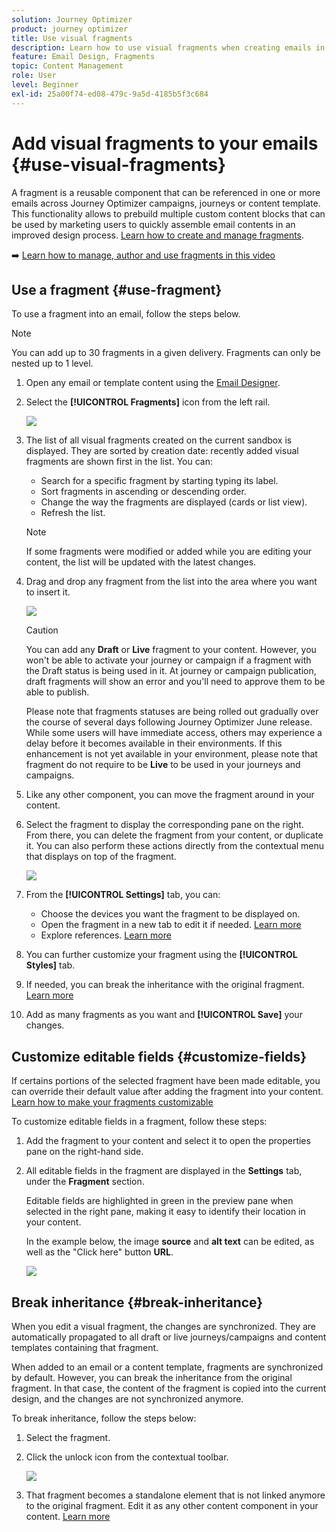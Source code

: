 ```yaml
---
solution: Journey Optimizer
product: journey optimizer
title: Use visual fragments
description: Learn how to use visual fragments when creating emails in Journey Optimizer campaigns and journeys
feature: Email Design, Fragments
topic: Content Management
role: User
level: Beginner
exl-id: 25a00f74-ed08-479c-9a5d-4185b5f3c684
---
```

# Add visual fragments to your emails {#use-visual-fragments}

A fragment is a reusable component that can be referenced in one or more emails across Journey Optimizer campaigns, journeys or content template. This functionality allows to prebuild multiple custom content blocks that can be used by marketing users to quickly assemble email contents in an improved design process. [Learn how to create and manage fragments](../content-management/fragments.md).

➡️ [Learn how to manage, author and use fragments in this video](../content-management/fragments.md#video-fragments)

## Use a fragment {#use-fragment}

To use a fragment into an email, follow the steps below.

>[!NOTE]
>
>You can add up to 30 fragments in a given delivery. Fragments can only be nested up to 1 level.


1. Open any email or template content using the [Email Designer](get-started-email-design.md).

1. Select the **[!UICONTROL Fragments]** icon from the left rail.

    ![](assets/fragments-in-designer.png)

1. The list of all visual fragments created on the current sandbox is displayed. They are sorted by creation date: recently added visual fragments are shown first in the list. You can:

    * Search for a specific fragment by starting typing its label.
    * Sort fragments in ascending or descending order.
    * Change the way the fragments are displayed (cards or list view).
    * Refresh the list.

    >[!NOTE]
    >
    >If some fragments were modified or added while you are editing your content, the list will be updated with the latest changes.

1. Drag and drop any fragment from the list into the area where you want to insert it.

    ![](assets/fragment-insert.png)

    >[!CAUTION]
    >
    >You can add any **Draft** or **Live** fragment to your content. However, you won't be able to activate your journey or campaign if a fragment with the Draft status is being used in it. At journey or campaign publication, draft fragments will show an error and you'll need to approve them to be able to publish.
    >
    > Please note that fragments statuses are being rolled out gradually over the course of several days following Journey Optimizer June release. While some users will have immediate access, others may experience a delay before it becomes available in their environments. If this enhancement is not yet available in your environment, please note that fragment do not require to be **Live** to be used in your journeys and campaigns.
    
1. Like any other component, you can move the fragment around in your content.

1. Select the fragment to display the corresponding pane on the right. From there, you can delete the fragment from your content, or duplicate it. You can also perform these actions directly from the contextual menu that displays on top of the fragment.

    ![](assets/fragment-right-pane.png)

1. From the **[!UICONTROL Settings]** tab, you can:

    * Choose the devices you want the fragment to be displayed on.
    * Open the fragment in a new tab to edit it if needed. [Learn more](../content-management/fragments.md#edit-fragments)
    * Explore references. [Learn more](../content-management/fragments.md#explore-references)

1. You can further customize your fragment using the **[!UICONTROL Styles]** tab.

1. If needed, you can break the inheritance with the original fragment. [Learn more](#break-inheritance)

1. Add as many fragments as you want and **[!UICONTROL Save]** your changes.

## Customize editable fields {#customize-fields}

If certains portions of the selected fragment have been made editable, you can override their default value after adding the fragment into your content. [Learn how to make your fragments customizable](../content-management/customizable-fragments.md)

To customize editable fields in a fragment, follow these steps:

1. Add the fragment to your content and select it to open the properties pane on the right-hand side.

1. All editable fields in the fragment are displayed in the **Settings** tab, under the **Fragment** section.

    Editable fields are highlighted in green in the preview pane when selected in the right pane, making it easy to identify their location in your content.

    In the example below, the image **source** and **alt text** can be edited, as well as the "Click here" button **URL**.

    ![](assets/fragment-editable.png)

## Break inheritance {#break-inheritance}

When you edit a visual fragment, the changes are synchronized. They are automatically propagated to all draft or live journeys/campaigns and content templates containing that fragment.

When added to an email or a content template, fragments are synchronized by default. However, you can break the inheritance from the original fragment. In that case, the content of the fragment is copied into the current design, and the changes are not synchronized anymore.

To break inheritance, follow the steps below:

1. Select the fragment.

1. Click the unlock icon from the contextual toolbar.

    ![](assets/fragment-break-inheritance.png)

1. That fragment becomes a standalone element that is not linked anymore to the original fragment. Edit it as any other content component in your content. [Learn more](content-components.md)
